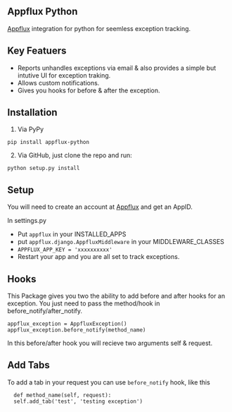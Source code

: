 Appflux Python
----

[Appflux](http://www.appflux.io) integration for python for seemless exception tracking.

Key Featuers
----
* Reports unhandles exceptions via email & also provides a simple but intutive UI for exception traking.
* Allows custom notifications.
* Gives you hooks for before & after the exception.

Installation
----

1) Via PyPy

```
pip install appflux-python
```

2) Via GitHub, just clone the repo and run:

```
python setup.py install
```

Setup
----
You will need to create an account at [Appflux](http://www.appflux.io) and get an AppID.

In settings.py

* Put ```appflux``` in your INSTALLED_APPS
* put ```appflux.django.AppfluxMiddleware``` in your MIDDLEWARE_CLASSES
* ```APPFLUX_APP_KEY = 'xxxxxxxxxx'```
* Restart your app and you are all set to track exceptions.

Hooks
----

This Package gives you two the ability to add before and after hooks for an exception. You just need to pass the method/hook in before_notify/after_notify.

```
appflux_exception = AppfluxException()
appflux_exception.before_notify(method_name)
```

In this before/after hook you will recieve two arguments self & request.

Add Tabs
----

To add a tab in your request you can use ```before_notify``` hook, like this

```
  def method_name(self, request):
  self.add_tab('test', 'testing exception')
```
